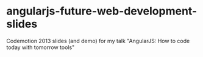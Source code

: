 angularjs-future-web-development-slides
=======================================

Codemotion 2013 slides (and demo) for my talk "AngularJS: How to code today with tomorrow tools"
